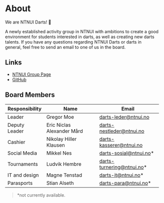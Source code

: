 # About

We are NTNUI Darts! 🎯

A newly established activity group in NTNUI with ambitions to create a good environment for students interested in darts, as well as creating new darts talents.
If you have any questions regarding NTNUI Darts or darts in general, feel free to send an email to one of us in the board.

## Links

- [NTNUI Group Page](https://medlem.ntnui.no/groups/darts/)
- [GitHub](https://github.com/ntnui-darts)
<!-- - [Instagram](https://github.com/ntnui-darts) -->

## Board Members

| Responsibility | Name                       | Email                     |
| -------------- | -------------------------- | ------------------------- |
| Leader         | Gregor Moe                 | darts-leder@ntnui.no      |
| Deputy Leader  | Eric Niclas Alexander Mård | darts-nestleder@ntnui.no  |
| Cashier        | Nikolay Hiller Klausen     | darts-kasserer@ntnui.no   |
| Social Media   | Mikkel Nes                 | darts-sosial@ntnui.no*    |
| Tournaments    | Ludvik Hembre              | darts-turnering@ntnui.no* |
| IT and design  | Magne Tenstad              | darts-it@ntnui.no*        |
| Parasports     | Stian Alseth               | darts-para@ntnui.no*      |

> *not currently available.
